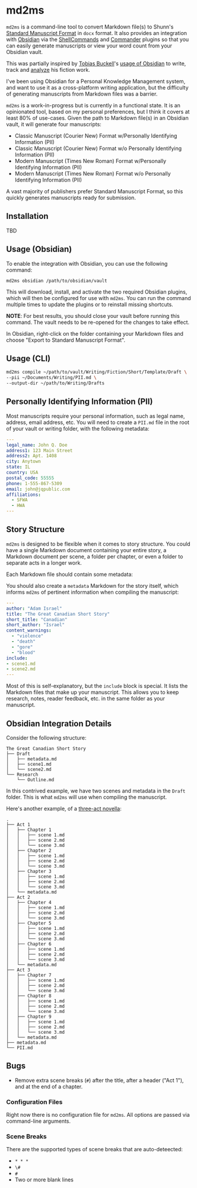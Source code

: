 # md2ms

`md2ms` is a command-line tool to convert Markdown file(s) to Shunn's [Standard Manuscript Format](https://www.shunn.net/format/story/1/) in `docx` format. It also provides an integration with [Obsidian](https://obsidian.md/) via the [ShellCommands](https://github.com/Taitava/obsidian-shellcommands) and [Commander](https://github.com/phibr0/obsidian-commander) plugins so that you can easily generate manuscripts or view your word count from your Obsidian vault.

This was partially inspired by [Tobias Buckell](https://bsky.app/profile/tobiasbuckell.bsky.social)'s [usage of Obsidian](https://bsky.app/profile/tobiasbuckell.bsky.social/post/3ljobdnprxs27) to write, track and [analyze](https://bsky.app/profile/tobiasbuckell.bsky.social/post/3ljoab7k34c2a) his fiction work.

I've been using Obsidian for a Personal Knowledge Management system, and want to use it as a cross-platform writing application, but the difficulty of generating manuscripts from Markdown files was a barrier.

`md2ms` is a work-in-progress but is currently in a functional state. It is an opinionated tool, based on my personal preferences, but I think it covers at least 80% of use-cases. Given the path to Markdown file(s) in an Obsidian vault, it will generate four manuscripts:

- Classic Manuscript (Courier New) Format w/Personally Identifying Information (PII)
- Classic Manuscript (Courier New) Format w/o Personally Identifying Information (PII)
- Modern Manuscript (Times New Roman)  Format w/Personally Identifying Information (PII)
- Modern Manuscript (Times New Roman) Format w/o Personally Identifying Information (PII)

A vast majority of publishers prefer Standard Manuscript Format, so this quickly generates manuscripts ready for submission.

## Installation

TBD

## Usage (Obsidian)

To enable the integration with Obsidian, you can use the following command:

```
md2ms obsidian /path/to/obsidian/vault
```

This will download, install, and activate the two required Obsidian plugins, which will then be configured for use with `md2ms`. You can run the command multiple times to update the plugins or to reinstall missing shortcuts.

**NOTE**: For best results, you should close your vault before running this command. The vault needs to be re-opened for the changes to take effect.

In Obsidian, right-click on the folder containing your Markdown files and choose "Export to Standard Manuscript Format".

## Usage (CLI)

```bash
md2ms compile ~/path/to/vault/Writing/Fiction/Short/Template/Draft \
--pii ~/Documents/Writing/PII.md \
--output-dir ~/path/to/Writing/Drafts
```

## Personally Identifying Information (PII)

Most manuscripts require your personal information, such as legal name, address, email address, etc. You will need to create a `PII.md` file in the root of your vault or writing folder, with the following metadata:

```yaml
---
legal_name: John Q. Doe
address1: 123 Main Street
address2: Apt. 1408
city: Anytown
state: IL
country: USA
postal_code: 55555
phone: 1-555-867-5309
email: john@jqpublic.com
affiliations:
  - SFWA
  - HWA
---
```

## Story Structure

`md2ms` is designed to be flexible when it comes to story structure. You could have a single Markdown document containing your entire story, a Markdown document per scene, a folder per chapter, or even a folder to separate acts in a longer work.

Each Markdown file should contain some metadata:


You should also create a `metadata` Markdown for the story itself, which informs `md2ms` of pertinent information when compiling the manuscript:

```yaml
---
author: "Adam Israel"
title: "The Great Canadian Short Story"
short_title: "Canadian"
short_author: "Israel"
content_warnings:
  - "violence"
  - "death"
  - "gore"
  - "blood"
include:
- scene1.md
- scene2.md
---
```

Most of this is self-explanatory, but the `include` block is special. It lists the Markdown files that make up your manuscript. This allows you to keep research, notes, reader feedback, etc. in the same folder as your manuscript.

## Obsidian Integration Details

Consider the following structure:

```
The Great Canadian Short Story
├── Draft
│   ├── metadata.md
│   ├── scene1.md
│   └── scene2.md
└── Research
    └── Outline.md
```

In this contrived example, we have two scenes and metadata in the `Draft` folder. This is what `md2ms` will use when compiling the manuscript.

Here's another example, of a [three-act novella](./examples/novella_with_parts/):

```
.
├── Act 1
│   ├── Chapter 1
│   │   ├── scene 1.md
│   │   ├── scene 2.md
│   │   └── scene 3.md
│   ├── Chapter 2
│   │   ├── scene 1.md
│   │   ├── scene 2.md
│   │   └── scene 3.md
│   ├── Chapter 3
│   │   ├── scene 1.md
│   │   ├── scene 2.md
│   │   └── scene 3.md
│   └── metadata.md
├── Act 2
│   ├── Chapter 4
│   │   ├── scene 1.md
│   │   ├── scene 2.md
│   │   └── scene 3.md
│   ├── Chapter 5
│   │   ├── scene 1.md
│   │   ├── scene 2.md
│   │   └── scene 3.md
│   ├── Chapter 6
│   │   ├── scene 1.md
│   │   ├── scene 2.md
│   │   └── scene 3.md
│   └── metadata.md
├── Act 3
│   ├── Chapter 7
│   │   ├── scene 1.md
│   │   ├── scene 2.md
│   │   └── scene 3.md
│   ├── Chapter 8
│   │   ├── scene 1.md
│   │   ├── scene 2.md
│   │   └── scene 3.md
│   ├── Chapter 9
│   │   ├── scene 1.md
│   │   ├── scene 2.md
│   │   └── scene 3.md
│   └── metadata.md
├── metadata.md
└── PII.md
```

## Bugs

- Remove extra scene breaks (`#`) after the title, after a header ("Act 1"), and at the end of a chapter.

### Configuration Files

Right now there is no configuration file for `md2ms`. All options are passed via command-line arguments.

### Scene Breaks

There are the supported types of scene breaks that are auto-deteected:
- `* * *`
- `\#`
- `#`
- Two or more blank lines
